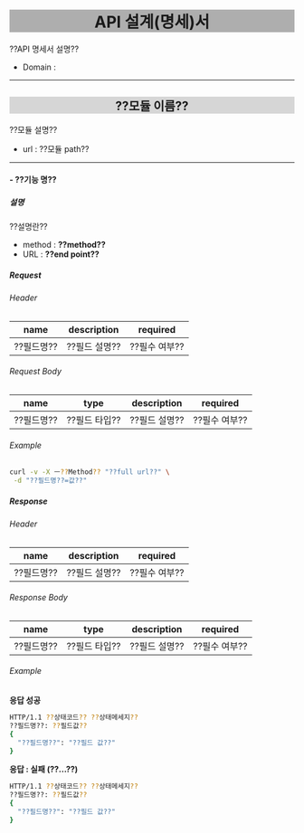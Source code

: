 <h1 style='background-color: rgba(55, 55, 55, 0.4); text-align: center'>API 설계(명세)서 </h1>

??API 명세서 설명??  

- Domain : <??도메인 주소??>    

***
  
<h2 style='background-color: rgba(55, 55, 55, 0.2); text-align: center'>??모듈 이름??</h2>

??모듈 설명??  
  
- url : ??모듈 path??  

***

#### - ??기능 명??  
  
##### 설명

??설명란??  

- method : **??method??**  
- URL : **??end point??**  

##### Request

###### Header

| name | description | required |
|---|:---:|:---:|
| ??필드명?? | ??필드 설명?? | ??필수 여부?? |

###### Request Body

| name | type | description | required |
|---|:---:|:---:|:---:|
| ??필드명?? | ??필드 타입?? | ??필드 설명?? | ??필수 여부?? |

###### Example

```bash
curl -v -X ㅡ??Method?? "??full url??" \
 -d "??필드명??=값??"
```

##### Response

###### Header

| name | description | required |
|---|:---:|:---:|
| ??필드명?? | ??필드 설명?? | ??필수 여부?? |

###### Response Body

| name | type | description | required |
|---|:---:|:---:|:---:|
| ??필드명?? | ??필드 타입?? | ??필드 설명?? | ??필수 여부?? |

###### Example

**응답 성공**
```bash
HTTP/1.1 ??상태코드?? ??상태메세지??
??필드명??: ??필드값??
{
  "??필드명??": "??필드 값??"
}
```

**응답 : 실패 (??...??)**
```bash
HTTP/1.1 ??상태코드?? ??상태메세지??
??필드명??: ??필드값??
{
  "??필드명??": "??필드 값??"
}
```
